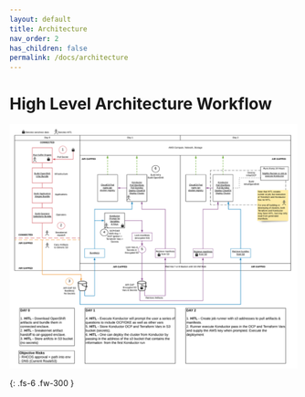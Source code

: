 ```yaml
---
layout: default
title: Architecture
nav_order: 2
has_children: false
permalink: /docs/architecture
---
```


# High Level Architecture Workflow

![Diagram](./web/sparta.png)

{: .fs-6 .fw-300 }
